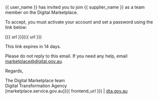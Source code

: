 {{ user_name }} has invited you to join {{ supplier_name }} as a team member on the Digital Marketplace.  
  
To accept, you must activate your account and set a password using the link below:  
  
[{{ url }}]({{ url }})  
  
This link expires in 14 days.  
  
Please do not reply to this email. If you need any help, email [marketplace@digital.gov.au](mailto:marketplace@digital.gov.au).  
  
Regards,  
  
The Digital Marketplace team  
Digital Transformation Agency  
[marketplace.service.gov.au]({{ frontend_url }}) | [dta.gov.au](https://dta.gov.au)  
